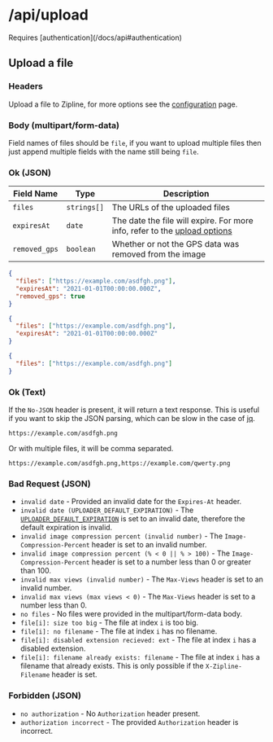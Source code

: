 # /api/upload

<Alert type="info">
  Requires [authentication](/docs/api#authentication)
</Alert>

## <APIBadge type="POST" /> Upload a file

### Headers

Upload a file to Zipline, for more options see the [configuration](/docs/guides/upload-options) page.

### Body (multipart/form-data)

Field names of files should be `file`, if you want to upload multiple files then just append multiple fields with the name still being `file`.

### <APIBadge type="200" /> Ok (JSON)

| Field Name    | Type        | Description                                                                                                               |
| ------------- | ----------- | ------------------------------------------------------------------------------------------------------------------------- |
| `files`       | `strings[]` | The URLs of the uploaded files                                                                                            |
| `expiresAt`   | `date`      | The date the file will expire. For more info, refer to the [upload options](/docs/guides/upload-options#image-expiration) |
| `removed_gps` | `boolean`   | Whether or not the GPS data was removed from the image                                                                    |

```json
{
  "files": ["https://example.com/asdfgh.png"],
  "expiresAt": "2021-01-01T00:00:00.000Z",
  "removed_gps": true
}
```

```json
{
  "files": ["https://example.com/asdfgh.png"],
  "expiresAt": "2021-01-01T00:00:00.000Z"
}
```

```json
{
  "files": ["https://example.com/asdfgh.png"]
}
```

### <APIBadge type="200" /> Ok (Text)

If the `No-JSON` header is present, it will return a text response. This is useful if you want to skip the JSON parsing, which can be slow in the case of [jq](https://stedolan.github.io/jq/).

```
https://example.com/asdfgh.png
```

Or with multiple files, it will be comma separated.

```
https://example.com/asdfgh.png,https://example.com/qwerty.png
```

### <APIBadge type="400" /> Bad Request (JSON)

- `invalid date` - Provided an invalid date for the `Expires-At` header.
- `invalid date (UPLOADER_DEFAULT_EXPIRATION)` - The [`UPLOADER_DEFAULT_EXPIRATION`](/docs/config/uploader#uploader_default_expiration) is set to an invalid date, therefore the default expiration is invalid.
- `invalid image compression percent (invalid number)` - The `Image-Compression-Percent` header is set to an invalid number.
- `invalid image compression percent (% < 0 || % > 100)` - The `Image-Compression-Percent` header is set to a number less than 0 or greater than 100.
- `invalid max views (invalid number)` - The `Max-Views` header is set to an invalid number.
- `invalid max views (max views < 0)` - The `Max-Views` header is set to a number less than 0.
- `no files` - No files were provided in the multipart/form-data body.
- `file[i]: size too big` - The file at index `i` is too big.
- `file[i]: no filename` - The file at index `i` has no filename.
- `file[i]: disabled extension recieved: ext` - The file at index `i` has a disabled extension.
- `file[i]: filename already exists: filename` - The file at index `i` has a filename that already exists. This is only possible if the `X-Zipline-Filename` header is set.

### <APIBadge type="401" /> Forbidden (JSON)

- `no authorization` - No `Authorization` header present.
- `authorization incorrect` - The provided `Authorization` header is incorrect.
